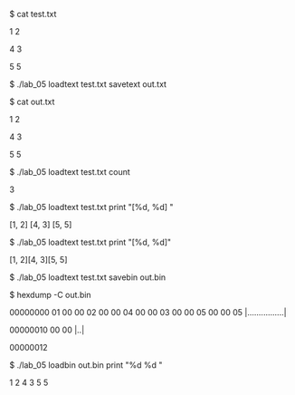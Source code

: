 $ cat test.txt

1 2

4 3

5 5

$ ./lab_05 loadtext test.txt savetext out.txt

$ cat out.txt

1 2

4 3

5 5

$ ./lab_05 loadtext test.txt count

3

$ ./lab_05 loadtext test.txt print "[%d, %d] "

[1, 2] [4, 3] [5, 5] 

$ ./lab_05 loadtext test.txt print "[%d, %d]"

[1, 2][4, 3][5, 5]

$ ./lab_05 loadtext test.txt savebin out.bin

$ hexdump -C out.bin

00000000  01 00 00 02 00 00 04 00  00 03 00 00 05 00 00 05  |................|

00000010  00 00                                             |..|

00000012

$ ./lab_05 loadbin out.bin print "%d %d "

1 2 4 3 5 5
